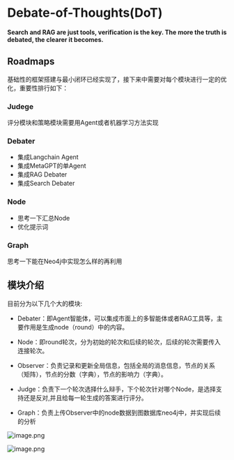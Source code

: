 # Debate-of-Thoughts(DoT)

**Search and RAG are just tools, verification is the key. The more the truth is debated, the clearer it becomes.**

## Roadmaps
基础性的框架搭建与最小闭环已经实现了，接下来中需要对每个模块进行一定的优化，重要性排行如下：

### Judege
评分模块和策略模块需要用Agent或者机器学习方法实现

### Debater
- 集成Langchain Agent
- 集成MetaGPT的单Agent
- 集成RAG Debater
- 集成Search Debater


### Node
- 思考一下汇总Node
- 优化提示词

### Graph
思考一下能在Neo4j中实现怎么样的再利用

## 模块介绍
目前分为以下几个大的模块:

- Debater：即Agent智能体，可以集成市面上的多智能体或者RAG工具等，主要作用是生成node（round）中的内容。

- Node：即round轮次，分为初始的轮次和后续的轮次，后续的轮次需要传入连接轮次。

- Observer：负责记录和更新全局信息，包括全局的消息信息，节点的关系（矩阵），节点的分数（字典），节点的影响力（字典）。


- Judge：负责下一个轮次选择什么辩手，下个轮次针对哪个Node，是选择支持还是反对,并且给每一轮生成的答案进行评分。

- Graph：负责上传Observer中的node数据到图数据库neo4j中，并实现后续的分析

![image.png](https://kashiwa-pic.oss-cn-beijing.aliyuncs.com/20240318215900.png)




![image.png](https://kashiwa-pic.oss-cn-beijing.aliyuncs.com/20240318215830.png)







